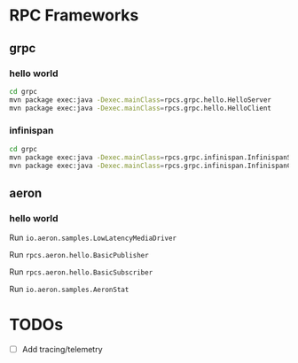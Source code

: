 # RPC Frameworks

## grpc

### hello world

```bash
cd grpc
mvn package exec:java -Dexec.mainClass=rpcs.grpc.hello.HelloServer
mvn package exec:java -Dexec.mainClass=rpcs.grpc.hello.HelloClient
```

### infinispan

```bash
cd grpc
mvn package exec:java -Dexec.mainClass=rpcs.grpc.infinispan.InfinispanServer
mvn package exec:java -Dexec.mainClass=rpcs.grpc.infinispan.InfinispanClient
```

## aeron

### hello world

Run `io.aeron.samples.LowLatencyMediaDriver`

Run `rpcs.aeron.hello.BasicPublisher`

Run `rpcs.aeron.hello.BasicSubscriber`

Run `io.aeron.samples.AeronStat` 


# TODOs 

- [ ] Add tracing/telemetry
